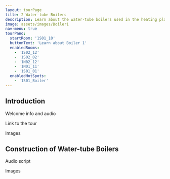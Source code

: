 ```yaml
---
layout: tourPage
title: 2 Water-tube Boilers
description: Learn about the water-tube boilers used in the heating plant
image: assets/images/Boiler1
nav-menu: true
tourPano:
  startRoom: '1S01_10'
  buttonText: 'Learn about Boiler 1'
  enabledRooms:
    - '1S02_12'
    - '1S02_02'
    - '1N02_12'
    - '1N01_11'
    - '1S01_01'
  enabledHotSpots:
    - '1S01_Boiler'
---
```

## Introduction

Welcome info and audio

Link to the tour

Images

## Construction of Water-tube Boilers

Audio script

Images
